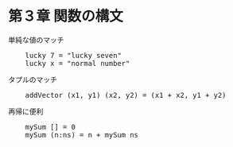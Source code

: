 第３章 関数の構文
================

単純な値のマッチ
<pre class="brush: hs">
    lucky 7 = "lucky seven"
    lucky x = "normal number"
</pre>

タプルのマッチ
<pre class="brush: hs">
    addVector (x1, y1) (x2, y2) = (x1 + x2, y1 + y2)
</pre>

再帰に便利
<pre class="brush: hs">
    mySum [] = 0
    mySum (n:ns) = n + mySum ns
</pre>